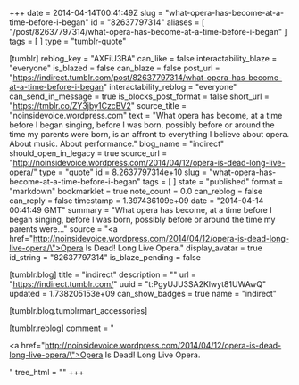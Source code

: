 +++
date = 2014-04-14T00:41:49Z
slug = "what-opera-has-become-at-a-time-before-i-began"
id = "82637797314"
aliases = [ "/post/82637797314/what-opera-has-become-at-a-time-before-i-began" ]
tags = [ ]
type = "tumblr-quote"

[tumblr]
reblog_key = "AXFiU3BA"
can_like = false
interactability_blaze = "everyone"
is_blazed = false
can_blaze = false
post_url = "https://indirect.tumblr.com/post/82637797314/what-opera-has-become-at-a-time-before-i-began"
interactability_reblog = "everyone"
can_send_in_message = true
is_blocks_post_format = false
short_url = "https://tmblr.co/ZY3jby1CzcBV2"
source_title = "noinsidevoice.wordpress.com"
text = "What opera has become, at a time before I began singing, before I was born, possibly before or around the time my parents were born, is an affront to everything I believe about opera. About music. About performance."
blog_name = "indirect"
should_open_in_legacy = true
source_url = "http://noinsidevoice.wordpress.com/2014/04/12/opera-is-dead-long-live-opera/"
type = "quote"
id = 8.2637797314e+10
slug = "what-opera-has-become-at-a-time-before-i-began"
tags = [ ]
state = "published"
format = "markdown"
bookmarklet = true
note_count = 0.0
can_reblog = false
can_reply = false
timestamp = 1.397436109e+09
date = "2014-04-14 00:41:49 GMT"
summary = "What opera has become, at a time before I began singing, before I was born, possibly before or around the time my parents were..."
source = "<a href=\"http://noinsidevoice.wordpress.com/2014/04/12/opera-is-dead-long-live-opera/\">Opera Is Dead! Long Live Opera.</a>"
display_avatar = true
id_string = "82637797314"
is_blaze_pending = false

[tumblr.blog]
title = "indirect"
description = ""
url = "https://indirect.tumblr.com/"
uuid = "t:PgyUJU3SA2Klwyt81UWAwQ"
updated = 1.738205153e+09
can_show_badges = true
name = "indirect"

[tumblr.blog.tumblrmart_accessories]

[tumblr.reblog]
comment = "<p><a href=\"http://noinsidevoice.wordpress.com/2014/04/12/opera-is-dead-long-live-opera/\">Opera Is Dead! Long Live Opera.</a></p>"
tree_html = ""
+++
